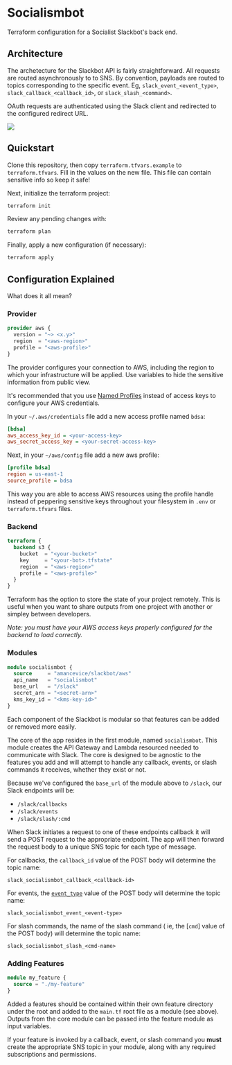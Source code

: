 # Socialismbot

Terraform configuration for a Socialist Slackbot's back end.

## Architecture

The archetecture for the Slackbot API is fairly straightforward. All requests are routed asynchronously to to SNS. By convention, payloads are routed to topics corresponding to the specific event. Eg, `slack_event_<event_type>`, `slack_callback_<callback_id>`, or `slack_slash_<command>`.

OAuth requests are authenticated using the Slack client and redirected to the configured redirect URL.

<img src="https://github.com/amancevice/terraform-aws-slackbot/blob/master/docs/images/arch.png?raw=true"></img>

## Quickstart

Clone this repository, then copy `terraform.tfvars.example` to `terraform.tfvars`. Fill in the values on the new file. This file can contain sensitive info so keep it safe!

Next, initialize the terraform project:

```bash
terraform init
```

Review any pending changes with:

```bash
terraform plan
```

Finally, apply a new configuration (if necessary):

```bash
terraform apply
```

## Configuration Explained

What does it all mean?

### Provider

```terraform
provider aws {
  version = "~> <x.y>"
  region  = "<aws-region>"
  profile = "<aws-profile>"
}
```

The provider configures your connection to AWS, including the region to which your infrastructure will be applied. Use variables to hide the sensitive information from public view.

It's recommended that you use [Named Profiles](https://docs.aws.amazon.com/cli/latest/userguide/cli-configure-profiles.html) instead of access keys to configure your AWS credentials.

In your `~/.aws/credentials` file add a new access profile named `bdsa`:

```ini
[bdsa]
aws_access_key_id = <your-access-key>
aws_secret_access_key = <your-secret-access-key>
```

Next, in your `~/aws/config` file add a new aws profile:

```ini
[profile bdsa]
region = us-east-1
source_profile = bdsa
```

This way you are able to access AWS resources using the profile handle instead of peppering sensitive keys throughout your filesystem in `.env` or `terraform.tfvars` files.

### Backend

```terraform
terraform {
  backend s3 {
    bucket  = "<your-bucket>"
    key     = "<your-bot>.tfstate"
    region  = "<aws-region>"
    profile = "<aws-profile>"
  }
}
```

Terraform has the option to store the state of your project remotely. This is useful when you want to share outputs from one project with another or simpley between developers.

_Note: you must have your AWS access keys properly configured for the backend to load correctly._

### Modules

```terraform
module socialismbot {
  source     = "amancevice/slackbot/aws"
  api_name   = "socialismbot"
  base_url   = "/slack"
  secret_arn = "<secret-arn>"
  kms_key_id = "<kms-key-id>"
}
```

Each component of the Slackbot is modular so that features can be added or removed more easily.

The core of the app resides in the first module, named `socialismbot`. This module creates the API Gateway and Lambda resourced needed to communicate with Slack. The core is designed to be agnostic to the features you add and will attempt to handle any callback, events, or slash commands it receives, whether they exist or not.

Because we've configured the `base_url` of the module above to `/slack`, our Slack endpoints will be:

- `/slack/callbacks`
- `/slack/events`
- `/slack/slash/:cmd`

When Slack initiates a request to one of these endpoints callback it will send a POST request to the appropriate endpoint. The app will then forward the request body to a unique SNS topic for each type of message.

For callbacks, the `callback_id` value of the POST body will determine the topic name:

```
slack_socialismbot_callback_<callback-id>
```

For events, the [`event_type`](https://api.slack.com/events) value of the POST body will determine the topic name:

```
slack_socialismbot_event_<event-type>
```

For slash commands, the name of the slash command ( ie, the [`cmd`] value of the POST body) will determine the topic name:

```
slack_socialismbot_slash_<cmd-name>
```

### Adding Features

```terraform
module my_feature {
  source = "./my-feature"
}
```

Added a features should be contained within their own feature directory under the root and added to the `main.tf` root file as a module (see above). Outputs from the core module can be passed into the feature module as input variables.

If your feature is invoked by a callback, event, or slash command you **must** create the appropriate SNS topic in your module, along with any required subscriptions and permissions.
